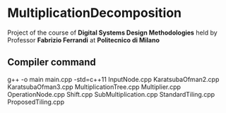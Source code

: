 # MultiplicationDecomposition

Project of the course of __Digital Systems Design Methodologies__ held by Professor __Fabrizio Ferrandi__ at __Politecnico di Milano__

## Compiler command

g++ -o main main.cpp -std=c++11 InputNode.cpp KaratsubaOfman2.cpp KaratsubaOfman3.cpp MultiplicationTree.cpp Multiplier.cpp OperationNode.cpp Shift.cpp SubMultiplication.cpp StandardTiling.cpp ProposedTiling.cpp